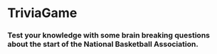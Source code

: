 # TriviaGame

### Test your knowledge with some brain breaking questions about the start of the National Basketball Association.
